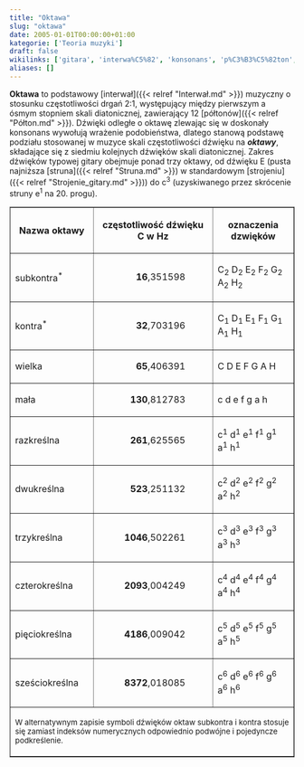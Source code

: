 ```yaml
---
title: "Oktawa"
slug: "oktawa"
date: 2005-01-01T00:00:00+01:00
kategorie: ['Teoria muzyki']
draft: false
wikilinks: ['gitara', 'interwa%C5%82', 'konsonans', 'p%C3%B3%C5%82ton', 'skala_diatoniczna', 'strojenie_gitary', 'struna']
aliases: []
---
```

**Oktawa** to podstawowy [interwał]({{< relref "Interwał.md" >}}) muzyczny o
stosunku częstotliwości drgań 2:1, występujący między pierwszym a ósmym
stopniem skali diatonicznej<!-- link nie odnosił się do niczego: 'Oktawa' ('content/książka/Oktawa.md') links to 'skala_diatoniczna' ('content/książka/skala_diatoniczna.md') and that does not exist -->, zawierający
12 [półtonów]({{< relref "Półton.md" >}}). Dźwięki odległe o oktawę zlewając się
w doskonały konsonans<!-- link nie odnosił się do niczego: 'Oktawa' ('content/książka/Oktawa.md') links to 'konsonans' ('content/książka/konsonans.md') and that does not exist --> wywołują wrażenie
podobieństwa, dlatego stanową podstawę podziału stosowanej w muzyce
skali częstotliwości dźwięku na ***oktawy***, składające się z siedmiu
kolejnych dźwięków skali diatonicznej. Zakres dźwięków typowej
gitary obejmuje ponad trzy oktawy, od dźwięku E
(pusta najniższa [struna]({{< relref "Struna.md" >}}) w standardowym
[strojeniu]({{< relref "Strojenie_gitary.md" >}})) do c<sup>3</sup> (uzyskiwanego
przez skrócenie struny e<sup>1</sup> na 20. progu).


<table border=1>

<tr>

<th>

Nazwa oktawy

</th>

<th>

częstotliwość
dźwięku C w Hz

</th>

<th>

oznaczenia dzwięków

</th>

</tr>

<tr>

<td>

subkontra<sup>\*</sup>

</td>

<td style="text-align:right; padding-right:3em;">

**16**,351598

</td>

<td>

C<sub>2</sub> D<sub>2</sub> E<sub>2</sub> F<sub>2</sub> G<sub>2</sub>
A<sub>2</sub> H<sub>2</sub>

</td>

</tr>

<tr>

<td>

kontra<sup>\*</sup>

</td>

<td style="text-align:right; padding-right:3em;">

**32**,703196

</td>

<td>

C<sub>1</sub> D<sub>1</sub> E<sub>1</sub> F<sub>1</sub> G<sub>1</sub>
A<sub>1</sub> H<sub>1</sub>

</td>

</tr>

<tr>

<td>

wielka

</td>

<td style="text-align:right; padding-right:3em;">

**65**,406391

</td>

<td>

C D E F G A H

</td>

</tr>

<tr>

<td>

mała

</td>

<td style="text-align:right; padding-right:3em;">

**130**,812783

</td>

<td>

c d e f g a h

</td>

</tr>

<tr>

<td>

razkreślna

</td>

<td style="text-align:right; padding-right:3em;">

**261**,625565

</td>

<td>

c<sup>1</sup> d<sup>1</sup> e<sup>1</sup> f<sup>1</sup> g<sup>1</sup>
a<sup>1</sup> h<sup>1</sup>

</td>

</tr>

<tr>

<td>

dwukreślna

</td>

<td style="text-align:right; padding-right:3em;">

**523**,251132

</td>

<td>

c<sup>2</sup> d<sup>2</sup> e<sup>2</sup> f<sup>2</sup> g<sup>2</sup>
a<sup>2</sup> h<sup>2</sup>

</td>

</tr>

<tr>

<td>

trzykreślna

</td>

<td style="text-align:right; padding-right:3em;">

**1046**,502261

</td>

<td>

c<sup>3</sup> d<sup>3</sup> e<sup>3</sup> f<sup>3</sup> g<sup>3</sup>
a<sup>3</sup> h<sup>3</sup>

</td>

</tr>

<tr>

<td>

czterokreślna

</td>

<td style="text-align:right; padding-right:3em;">

**2093**,004249

</td>

<td>

c<sup>4</sup> d<sup>4</sup> e<sup>4</sup> f<sup>4</sup> g<sup>4</sup>
a<sup>4</sup> h<sup>4</sup>

</td>

</tr>

<tr>

<td>

pięciokreślna

</td>

<td style="text-align:right; padding-right:3em;">

**4186**,009042

</td>

<td>

c<sup>5</sup> d<sup>5</sup> e<sup>5</sup> f<sup>5</sup> g<sup>5</sup>
a<sup>5</sup> h<sup>5</sup>

</td>

</tr>

<tr>

<td>

sześciokreślna

</td>

<td style="text-align:right; padding-right:3em;">

**8372**,018085

</td>

<td>

c<sup>6</sup> d<sup>6</sup> e<sup>6</sup> f<sup>6</sup> g<sup>6</sup>
a<sup>6</sup> h<sup>6</sup>

</td>

</tr>

<tr>

<td colspan=3>

<small>W alternatywnym zapisie symboli dźwięków oktaw subkontra i kontra
stosuje się zamiast
indeksów numerycznych odpowiednio podwójne i pojedyncze podkreślenie.
</small>

</td>

</tr>

</table>

